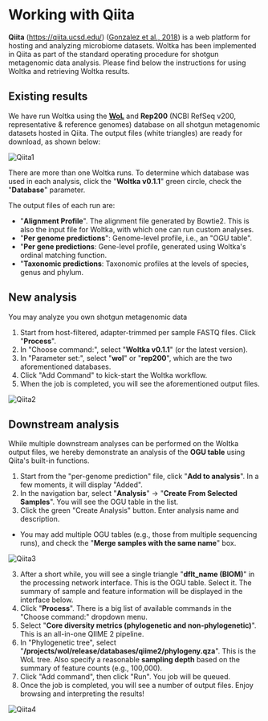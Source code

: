 # Working with Qiita

**Qiita** (https://qiita.ucsd.edu/) ([Gonzalez et al., 2018](https://www.nature.com/articles/s41592-018-0141-9)) is a web platform for hosting and analyzing microbiome datasets. Woltka has been implemented in Qiita as part of the standard operating procedure for shotgun metagenomic data analysis. Please find below the instructions for using Woltka and retrieving Woltka results.

## Existing results

We have run Woltka using the [**WoL**](wol.md) and **Rep200** (NCBI RefSeq v200, representative & reference genomes) database on all shotgun metagenomic datasets hosted in Qiita. The output files (white triangles) are ready for download, as shown below:

![Qiita1](img/qiita1.png)

There are more than one Woltka runs. To determine which database was used in each analysis, click the "**Woltka v0.1.1**" green circle, check the "**Database**" parameter.

The output files of each run are:

  - "**Alignment Profile**". The alignment file generated by Bowtie2. This is also the input file for Woltka, with which one can run custom analyses.
  - "**Per genome predictions**": Genome-level profile, i.e., an "OGU table".
  - "**Per gene predictions**: Gene-level profile, generated using Woltka's ordinal matching function.
  - "**Taxonomic predictions**: Taxonomic profiles at the levels of species, genus and phylum.


## New analysis

You may analyze you own shotgun metagenomic data

1. Start from host-filtered, adapter-trimmed per sample FASTQ files. Click "**Process**".
2. In "Choose command:", select "**Woltka v0.1.1**" (or the latest version).
3. In "Parameter set:", select "**wol**" or "**rep200**", which are the two aforementioned databases.
4. Click "Add Command" to kick-start the Woltka workflow.
5. When the job is completed, you will see the aforementioned output files.

![Qiita2](img/qiita2.png)


## Downstream analysis

While multiple downstream analyses can be performed on the Woltka output files, we hereby demonstrate an analysis of the **OGU table** using Qiita's built-in functions.

1. Start from the "per-genome prediction" file, click "**Add to analysis**". In a few moments, it will display "Added".
2. In the navigation bar, select "**Analysis**" -> "**Create From Selected Samples**". You will see the OGU table in the list.
2. Click the green "Create Analysis" button. Enter analysis name and description.
 - You may add multiple OGU tables (e.g., those from multiple sequencing runs), and check the "**Merge samples with the same name**" box.

![Qiita3](img/qiita3.png)

3. After a short while, you will see a single triangle "**dflt_name (BIOM)**" in the processing network interface. This is the OGU table. Select it. The summary of sample and feature information will be displayed in the interface below.
4. Click "**Process**". There is a big list of available commands in the "Choose command:" dropdown menu.
5. Select "**Core diversity metrics (phylogenetic and non-phylogenetic)**". This is an all-in-one QIIME 2 pipeline.
6. In "Phylogenetic tree", select "**/projects/wol/release/databases/qiime2/phylogeny.qza**". This is the WoL tree. Also specify a reasonable **sampling depth** based on the summary of feature counts (e.g., 100,000).
7. Click "Add command", then click "Run". You job will be queued.
8. Once the job is completed, you will see a number of output files. Enjoy browsing and interpreting the results!

![Qiita4](img/qiita4.png)
